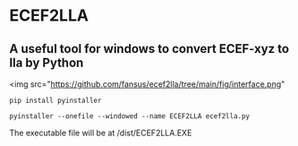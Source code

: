 # ECEF2LLA

## A useful tool for windows to convert ECEF-xyz to lla by Python

<img src="https://github.com/fansus/ecef2lla/tree/main/fig/interface.png" 

```
pip install pyinstaller
```

```
pyinstaller --onefile --windowed --name ECEF2LLA ecef2lla.py
```

The executable file will be at /dist/ECEF2LLA.EXE
